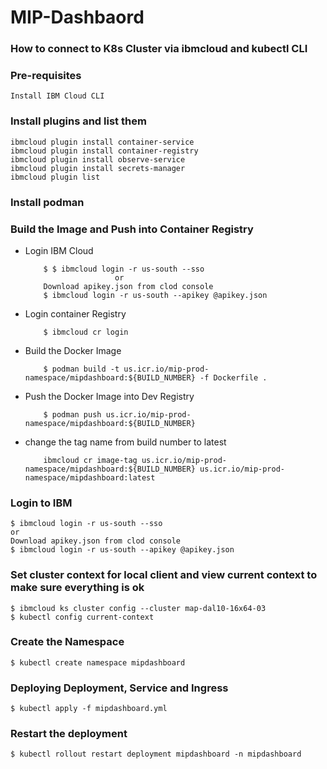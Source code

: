 # MIP-Dashbaord


### How to connect to K8s Cluster via ibmcloud and kubectl CLI

### Pre-requisites 
    Install IBM Cloud CLI


### Install plugins and list them
    ibmcloud plugin install container-service
    ibmcloud plugin install container-registry
    ibmcloud plugin install observe-service
    ibmcloud plugin install secrets-manager
    ibmcloud plugin list

### Install podman

### Build the Image and Push into Container Registry
* Login IBM Cloud
    ~~~
        $ $ ibmcloud login -r us-south --sso
                        or
        Download apikey.json from clod console
        $ ibmcloud login -r us-south --apikey @apikey.json
    ~~~
* Login container Registry
    ~~~
        $ ibmcloud cr login 
    ~~~
* Build the Docker Image
    ~~~
        $ podman build -t us.icr.io/mip-prod-namespace/mipdashboard:${BUILD_NUMBER} -f Dockerfile .
    ~~~
* Push the Docker Image into Dev Registry
    ~~~
        $ podman push us.icr.io/mip-prod-namespace/mipdashboard:${BUILD_NUMBER}
    ~~~
* change the tag name from build number to latest
    ~~~
        ibmcloud cr image-tag us.icr.io/mip-prod-namespace/mipdashboard:${BUILD_NUMBER} us.icr.io/mip-prod-namespace/mipdashboard:latest
    ~~~

### Login to IBM
    $ ibmcloud login -r us-south --sso
    or
    Download apikey.json from clod console
    $ ibmcloud login -r us-south --apikey @apikey.json


### Set cluster context for local client and view current context to make sure everything is ok
    $ ibmcloud ks cluster config --cluster map-dal10-16x64-03
    $ kubectl config current-context

### Create the Namespace
    $ kubectl create namespace mipdashboard


### Deploying  Deployment, Service and Ingress

    $ kubectl apply -f mipdashboard.yml

### Restart  the deployment
    $ kubectl rollout restart deployment mipdashboard -n mipdashboard









